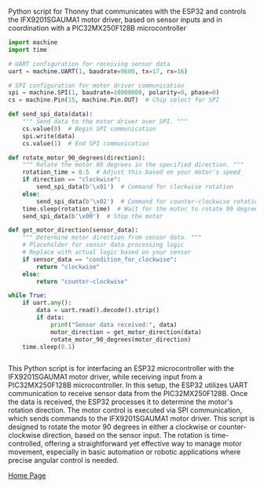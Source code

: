 Python script for Thonny that communicates with the ESP32 and controls the IFX9201SGAUMA1 motor driver, based on sensor inputs and in coordination with a PIC32MX250F128B microcontroller

```python
import machine
import time

# UART configuration for receiving sensor data
uart = machine.UART(1, baudrate=9600, tx=17, rx=16)

# SPI configuration for motor driver communication
spi = machine.SPI(1, baudrate=10000000, polarity=0, phase=0)
cs = machine.Pin(15, machine.Pin.OUT)  # Chip select for SPI

def send_spi_data(data):
    """ Send data to the motor driver over SPI. """
    cs.value(0)  # Begin SPI communication
    spi.write(data)
    cs.value(1)  # End SPI communication

def rotate_motor_90_degrees(direction):
    """ Rotate the motor 90 degrees in the specified direction. """
    rotation_time = 0.5  # Adjust this based on your motor's speed
    if direction == "clockwise":
        send_spi_data(b'\x01')  # Command for clockwise rotation
    else:
        send_spi_data(b'\x02')  # Command for counter-clockwise rotation
    time.sleep(rotation_time)  # Wait for the motor to rotate 90 degrees
    send_spi_data(b'\x00')  # Stop the motor

def get_motor_direction(sensor_data):
    """ Determine motor direction from sensor data. """
    # Placeholder for sensor data processing logic
    # Replace with actual logic based on your sensor
    if sensor_data == "condition_for_clockwise":
        return "clockwise"
    else:
        return "counter-clockwise"

while True:
    if uart.any():
        data = uart.read().decode().strip()
        if data:
            print("Sensor data received:", data)
            motor_direction = get_motor_direction(data)
            rotate_motor_90_degrees(motor_direction)
    time.sleep(0.1)



```
This Python script is for interfacing an ESP32 microcontroller with the IFX9201SGAUMA1 motor driver, while receiving input from a PIC32MX250F128B microcontroller. In this setup, the ESP32 utilizes UART communication to receive sensor data from the PIC32MX250F128B. Once the data is received, the ESP32 processes it to determine the motor's rotation direction. The motor control is executed via SPI communication, which sends commands to the IFX9201SGAUMA1 motor driver. This script is designed to rotate the motor 90 degrees in either a clockwise or counter-clockwise direction, based on the sensor input. The rotation is time-controlled, offering a straightforward yet effective way to manage motor movement, especially in basic automation or robotic applications where precise angular control is needed.

[Home Page](index.md)
